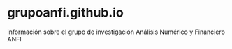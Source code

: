# grupoanfi.github.io
información sobre el grupo de investigación Análisis Numérico y Financiero ANFI
